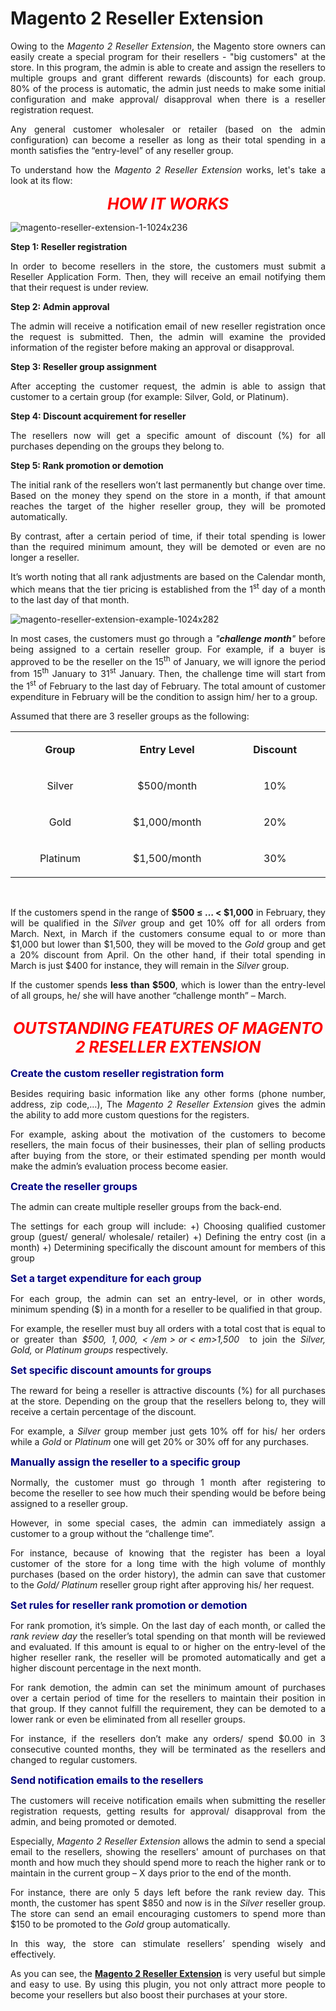 # Magento 2 Reseller Extension

<div class="list-features" style="text-align: justify;">Owing to the <em>Magento 2 Reseller Extension</em>, the Magento store owners can easily create a special program for their resellers - "big customers" at the store. In this program, the admin is able to create and assign the resellers to multiple groups and grant different rewards (discounts) for each group. 80% of the process is automatic, the admin just needs to make some initial configuration and make approval/ disapproval when there is a reseller registration request.</div>
<div class="list-features" style="text-align: justify;"></div>
<div class="list-features" style="text-align: justify;">
<div class="list-features" style="text-align: justify;">

Any general customer wholesaler or retailer (based on the admin configuration) can become a reseller as long as their total spending in a month satisfies the “entry-level” of any reseller group.

To understand how the <em>Magento 2 Reseller Extension</em> works, let's take a look at its flow:

</div>
<p style="text-align: center;"><span style="font-size: 25px; font-style: italic; color: #ff0000;"><strong>
HOW IT WORKS</strong></span></p>

![magento-reseller-extension-1-1024x236](https://user-images.githubusercontent.com/26241389/162147867-c364e764-496b-4cd5-a5db-1e93f04d8ad3.png)

<strong>Step 1: Reseller registration</strong>

In order to become resellers in the store, the customers must submit a Reseller Application Form. Then, they will receive an email notifying them that their request is under review.

<strong>Step 2: Admin approval </strong>

The admin will receive a notification email of new reseller registration once the request is submitted. Then, the admin will examine the provided information of the register before making an approval or disapproval.

<strong>Step 3: Reseller group assignment </strong>

After accepting the customer request, the admin is able to assign that customer to a certain group (for example: Silver, Gold, or Platinum).

<strong>Step 4: Discount acquirement for reseller</strong>

The resellers now will get a specific amount of discount (%) for all purchases depending on the groups they belong to.

<strong>Step 5: Rank promotion or demotion</strong>

The initial rank of the resellers won’t last permanently but change over time. Based on the money they spend on the store in a month, if that amount reaches the target of the higher reseller group, they will be promoted automatically.

By contrast, after a certain period of time, if their total spending is lower than the required minimum amount, they will be demoted or even are no longer a reseller.

It’s worth noting that all rank adjustments are based on the Calendar month, which means that the tier pricing is established from the 1<sup>st</sup> day of a month to the last day of that month.

![magento-reseller-extension-example-1024x282](https://user-images.githubusercontent.com/26241389/162148145-f08dd2d5-56ed-4db3-9ef9-326d6275e4ff.png)

In most cases, the customers must go through a <em>"<b>challenge month</b>" </em>before being assigned to a certain reseller group. For example, if a buyer is approved to be the reseller on the 15<sup>th</sup> of January, we will ignore the period from 15<sup>th</sup> January to 31<sup>st</sup> January. Then, the challenge time will start from the 1<sup>st</sup> of February to the last day of February. The total amount of customer expenditure in February will be the condition to assign him/ her to a group.

Assumed that there are 3 reseller groups as the following:
<table>
<tbody>
<tr>
<td width="240">
<p style="text-align: center;"><strong>Group</strong></p>
</td>
<td width="240">
<p style="text-align: center;"><strong>Entry Level</strong></p>
</td>
<td width="240">
<p style="text-align: center;"><strong>Discount</strong></p>
</td>
</tr>
<tr>
<td width="240">
<p style="text-align: center;">Silver</p>
</td>
<td width="240">
<p style="text-align: center;">$500/month</p>
</td>
<td width="240">
<p style="text-align: center;">10%</p>
</td>
</tr>
<tr>
<td width="240">
<p style="text-align: center;">Gold</p>
</td>
<td width="240">
<p style="text-align: center;">$1,000/month</p>
</td>
<td width="240">
<p style="text-align: center;">20%</p>
</td>
</tr>
<tr>
<td width="240">
<p style="text-align: center;">Platinum</p>
</td>
<td width="240">
<p style="text-align: center;">$1,500/month</p>
</td>
<td width="240">
<p style="text-align: center;">30%</p>
</td>
</tr>
</tbody>
</table>
&nbsp;

If the customers spend in the range of <b>$500 ≤ … &lt; $1,000</b> in February, they will be qualified in the <em>Silver </em>group and get 10% off for all orders from March. Next, in March if the customers consume equal to or more than $1,000 but lower than $1,500, they will be moved to the <em>Gold</em> group and get a 20% discount from April. On the other hand, if their total spending in March is just $400 for instance, they will remain in the <em>Silver </em>group.

If the customer spends <b>less than $500</b>, which is lower than the entry-level of all groups, he/ she will have another “challenge month” – March.
<h2 style="text-align: center;"><span style="font-size: 25px; font-style: italic; color: #ff0000;"><strong>
OUTSTANDING FEATURES OF MAGENTO 2 RESELLER EXTENSION
</strong></span></h2>
<div class="row col2-set">
<div class="col-md-6 col-1">

<span style="font-size: medium; color: #000080;"><strong>Create the custom reseller registration form</strong></span>

<span style="font-weight: normal;">Besides requiring basic information like any other forms (phone number, address, zip code,…), The <em>Magento 2 Reseller Extension</em> gives the admin the ability to add more custom questions for the registers. </span>

For example, asking about the motivation of the customers to become resellers, the main focus of their businesses, their plan of selling products after buying from the store, or their estimated spending per month would make the admin’s evaluation process become easier.

<div class="row col2-set">
<div class="col-md-6 col-1">

<span style="font-size: medium; color: #000080;"><strong>Create the reseller groups</strong></span>

<span style="font-weight: normal;">The admin can create multiple reseller groups from the back-end. </span>

The settings for each group will include:
+) Choosing qualified customer group (guest/ general/ wholesale/ retailer)
+) Defining the entry cost (in a month)
+) Determining specifically the discount amount for members of this group

</div>
<div class="col-md-6 col-2">
</div>
<div class="row col2-set">
<div class="col-md-6 col-1">

<span style="font-size: medium; color: #000080;"><strong>Set a target expenditure for each group</strong></span>

<span style="font-weight: normal;">For each group, the admin can set an entry-level, or in other words, minimum spending ($) in a month for a reseller to be qualified in that group. </span>

For example, the reseller must buy all orders with a total cost that is equal to or greater than <em>$500, $1,000,</em> or <em>$1,500 </em> to join the <em>Silver, Gold, </em>or <em>Platinum groups</em> respectively.

<div class="row col2-set">
<div class="col-md-6 col-1">

<span style="font-size: medium; color: #000080;"><strong>Set specific discount amounts for groups</strong></span>

<span style="font-weight: normal;">The reward for being a reseller is attractive discounts (%) for all purchases at the store. Depending on the group that the resellers belong to, they will receive a certain percentage of the discount.</span>

For example, a <em>Silver </em>group member just gets 10% off for his/ her orders while a <em>Gold </em>or <em>Platinum </em>one will get 20% or 30% off for any purchases.

<div class="row col2-set">
<div class="col-md-6 col-1">

<span style="font-size: medium; color: #000080;"><strong>Manually assign the reseller to a specific group</strong></span>

<span style="font-weight: normal;">Normally, the customer must go through 1 month after registering to become the reseller to see how much their spending would be before being assigned to a reseller group.</span>

However, in some special cases, the admin can immediately assign a customer to a group without the “challenge time”.

For instance, because of knowing that the register has been a loyal customer of the store for a long time with the high volume of monthly purchases (based on the order history), the admin can save that customer to the <em>Gold/ Platinum </em>reseller group right after approving his/ her request.

</div>

<div class="row col2-set">
<div class="col-md-6 col-1">

<span style="font-size: medium; color: #000080;"><strong>Set rules for reseller rank promotion or demotion</strong></span>

<span style="font-weight: normal;">For rank promotion, it’s simple. On the last day of each month, or called the <em>rank review day</em> the reseller’s total spending on that month will be reviewed and evaluated. If this amount is equal to or higher on the entry-level of the higher reseller rank, the reseller will be promoted automatically and get a higher discount percentage in the next month.</span>

For rank demotion, the admin can set the minimum amount of purchases over a certain period of time for the resellers to maintain their position in that group. If they cannot fulfill the requirement, they can be demoted to a lower rank or even be eliminated from all reseller groups.

For instance, if the resellers don’t make any orders/ spend $0.00 in 3 consecutive counted months, they will be terminated as the resellers and changed to regular customers.

</div>

<div class="row col2-set">
<div class="col-md-6 col-1">

<span style="font-size: medium; color: #000080;"><strong>Send notification emails to the resellers</strong></span>

<span style="font-weight: normal;">The customers will receive notification emails when submitting the reseller registration requests, getting results for approval/ disapproval from the admin, and being promoted or demoted. </span>

Especially, <em>Magento 2 Reseller Extension</em> allows the admin to send a special email to the resellers, showing the resellers' amount of purchases on that month and how much they should spend more to reach the higher rank or to maintain in the current group – X days prior to the end of the month.

For instance, there are only 5 days left before the rank review day. This month, the customer has spent $850 and now is in the <em>Silver </em>reseller group. The store can send an email encouraging customers to spend more than $150 to be promoted to the <em>Gold </em>group automatically.

In this way, the store can stimulate resellers’ spending wisely and effectively.

</div>

As you can see, the <strong><a href="https://www.tigren.com/magento-2-extensions" rel="nofollow">Magento 2 Reseller Extension</a></strong> is very useful but simple and easy to use. By using this plugin, you not only attract more people to become your resellers but also boost their purchases at your store.<strong>
</strong>

</div>
